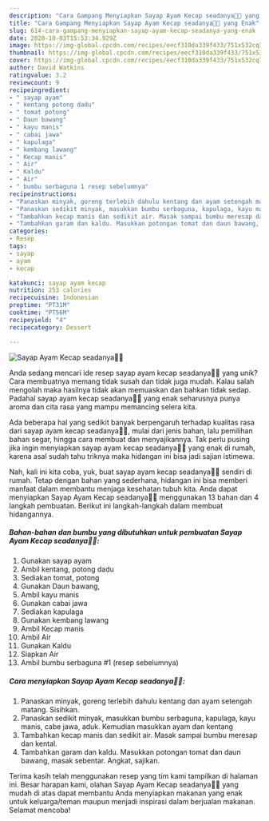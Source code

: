 ```yaml
---
description: "Cara Gampang Menyiapkan Sayap Ayam Kecap seadanya🍗💕 yang Enak"
title: "Cara Gampang Menyiapkan Sayap Ayam Kecap seadanya🍗💕 yang Enak"
slug: 614-cara-gampang-menyiapkan-sayap-ayam-kecap-seadanya-yang-enak
date: 2020-10-03T15:53:34.929Z
image: https://img-global.cpcdn.com/recipes/eecf310da339f433/751x532cq70/sayap-ayam-kecap-seadanya🍗💕-foto-resep-utama.jpg
thumbnail: https://img-global.cpcdn.com/recipes/eecf310da339f433/751x532cq70/sayap-ayam-kecap-seadanya🍗💕-foto-resep-utama.jpg
cover: https://img-global.cpcdn.com/recipes/eecf310da339f433/751x532cq70/sayap-ayam-kecap-seadanya🍗💕-foto-resep-utama.jpg
author: David Watkins
ratingvalue: 3.2
reviewcount: 9
recipeingredient:
- " sayap ayam"
- " kentang potong dadu"
- " tomat potong"
- " Daun bawang"
- " kayu manis"
- " cabai jawa"
- " kapulaga"
- " kembang lawang"
- " Kecap manis"
- " Air"
- " Kaldu"
- " Air"
- " bumbu serbaguna 1 resep sebelumnya"
recipeinstructions:
- "Panaskan minyak, goreng terlebih dahulu kentang dan ayam setengah matang. Sisihkan."
- "Panaskan sedikit minyak, masukkan bumbu serbaguna, kapulaga, kayu manis, cabe jawa, aduk. Kemudian masukkan ayam dan kentang"
- "Tambahkan kecap manis dan sedikit air. Masak sampai bumbu meresap dan kental."
- "Tambahkan garam dan kaldu. Masukkan potongan tomat dan daun bawang, masak sebentar. Angkat, sajikan."
categories:
- Resep
tags:
- sayap
- ayam
- kecap

katakunci: sayap ayam kecap 
nutrition: 253 calories
recipecuisine: Indonesian
preptime: "PT31M"
cooktime: "PT56M"
recipeyield: "4"
recipecategory: Dessert

---
```



![Sayap Ayam Kecap seadanya🍗💕](https://img-global.cpcdn.com/recipes/eecf310da339f433/751x532cq70/sayap-ayam-kecap-seadanya🍗💕-foto-resep-utama.jpg)

Anda sedang mencari ide resep sayap ayam kecap seadanya🍗💕 yang unik? Cara membuatnya memang tidak susah dan tidak juga mudah. Kalau salah mengolah maka hasilnya tidak akan memuaskan dan bahkan tidak sedap. Padahal sayap ayam kecap seadanya🍗💕 yang enak seharusnya punya aroma dan cita rasa yang mampu memancing selera kita.

Ada beberapa hal yang sedikit banyak berpengaruh terhadap kualitas rasa dari sayap ayam kecap seadanya🍗💕, mulai dari jenis bahan, lalu pemilihan bahan segar, hingga cara membuat dan menyajikannya. Tak perlu pusing jika ingin menyiapkan sayap ayam kecap seadanya🍗💕 yang enak di rumah, karena asal sudah tahu triknya maka hidangan ini bisa jadi sajian istimewa.




Nah, kali ini kita coba, yuk, buat sayap ayam kecap seadanya🍗💕 sendiri di rumah. Tetap dengan bahan yang sederhana, hidangan ini bisa memberi manfaat dalam membantu menjaga kesehatan tubuh kita. Anda dapat menyiapkan Sayap Ayam Kecap seadanya🍗💕 menggunakan 13 bahan dan 4 langkah pembuatan. Berikut ini langkah-langkah dalam membuat hidangannya.

<!--inarticleads1-->

##### Bahan-bahan dan bumbu yang dibutuhkan untuk pembuatan Sayap Ayam Kecap seadanya🍗💕:

1. Gunakan  sayap ayam
1. Ambil  kentang, potong dadu
1. Sediakan  tomat, potong
1. Gunakan  Daun bawang,
1. Ambil  kayu manis
1. Gunakan  cabai jawa
1. Sediakan  kapulaga
1. Gunakan  kembang lawang
1. Ambil  Kecap manis
1. Ambil  Air
1. Gunakan  Kaldu
1. Siapkan  Air
1. Ambil  bumbu serbaguna #1 (resep sebelumnya)




<!--inarticleads2-->

##### Cara menyiapkan Sayap Ayam Kecap seadanya🍗💕:

1. Panaskan minyak, goreng terlebih dahulu kentang dan ayam setengah matang. Sisihkan.
1. Panaskan sedikit minyak, masukkan bumbu serbaguna, kapulaga, kayu manis, cabe jawa, aduk. Kemudian masukkan ayam dan kentang
1. Tambahkan kecap manis dan sedikit air. Masak sampai bumbu meresap dan kental.
1. Tambahkan garam dan kaldu. Masukkan potongan tomat dan daun bawang, masak sebentar. Angkat, sajikan.




Terima kasih telah menggunakan resep yang tim kami tampilkan di halaman ini. Besar harapan kami, olahan Sayap Ayam Kecap seadanya🍗💕 yang mudah di atas dapat membantu Anda menyiapkan makanan yang enak untuk keluarga/teman maupun menjadi inspirasi dalam berjualan makanan. Selamat mencoba!
